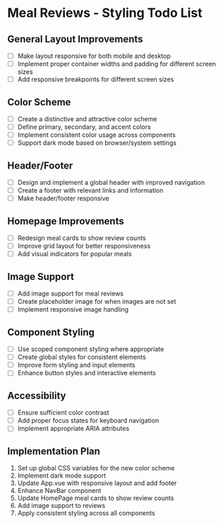 # Meal Reviews - Styling Todo List

## General Layout Improvements
- [ ] Make layout responsive for both mobile and desktop
- [ ] Implement proper container widths and padding for different screen sizes
- [ ] Add responsive breakpoints for different screen sizes

## Color Scheme
- [ ] Create a distinctive and attractive color scheme
- [ ] Define primary, secondary, and accent colors
- [ ] Implement consistent color usage across components
- [ ] Support dark mode based on browser/system settings

## Header/Footer
- [ ] Design and implement a global header with improved navigation
- [ ] Create a footer with relevant links and information
- [ ] Make header/footer responsive

## Homepage Improvements
- [ ] Redesign meal cards to show review counts
- [ ] Improve grid layout for better responsiveness
- [ ] Add visual indicators for popular meals

## Image Support
- [ ] Add image support for meal reviews
- [ ] Create placeholder image for when images are not set
- [ ] Implement responsive image handling

## Component Styling
- [ ] Use scoped component styling where appropriate
- [ ] Create global styles for consistent elements
- [ ] Improve form styling and input elements
- [ ] Enhance button styles and interactive elements

## Accessibility
- [ ] Ensure sufficient color contrast
- [ ] Add proper focus states for keyboard navigation
- [ ] Implement appropriate ARIA attributes

## Implementation Plan
1. Set up global CSS variables for the new color scheme
2. Implement dark mode support
3. Update App.vue with responsive layout and add footer
4. Enhance NavBar component
5. Update HomePage meal cards to show review counts
6. Add image support to reviews
7. Apply consistent styling across all components

